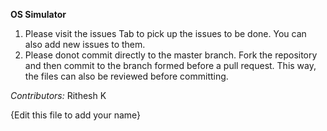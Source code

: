 **OS Simulator**

1) Please visit the issues Tab to pick up the issues to be done. You can also add new issues to them.
2) Please donot commit directly to the master branch. Fork the repository and then commit to the branch formed before a pull request. This way, the files can also be reviewed before committing.

*Contributors:*
Rithesh K

{Edit this file to add your name}
